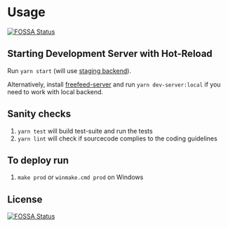 # Usage
[![FOSSA Status](https://app.fossa.io/api/projects/git%2Bgithub.com%2FFreeFeed%2Ffreefeed-react-client.svg?type=shield)](https://app.fossa.io/projects/git%2Bgithub.com%2FFreeFeed%2Ffreefeed-react-client?ref=badge_shield)


## Starting Development Server with Hot-Reload

Run `yarn start` (will use [staging backend](https://candy.freefeed.net)).

Alternatively, install [freefeed-server](https://github.com/FreeFeed/freefeed-server) and run `yarn dev-server:local` if you need to work with local backend.

## Sanity checks

1. `yarn test` will build test-suite and run the tests
1. `yarn lint` will check if sourcecode complies to the coding guidelines

## To deploy run

1. `make prod` or `winmake.cmd prod` on Windows


## License
[![FOSSA Status](https://app.fossa.io/api/projects/git%2Bgithub.com%2FFreeFeed%2Ffreefeed-react-client.svg?type=large)](https://app.fossa.io/projects/git%2Bgithub.com%2FFreeFeed%2Ffreefeed-react-client?ref=badge_large)